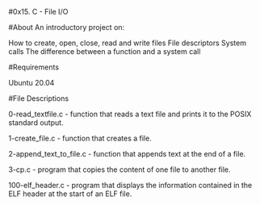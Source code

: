  #0x15. C - File I/O

 #About
An introductory project on:

 How to create, open, close, read and write files
 File descriptors
 System calls
 The difference between a function and a system call

 #Requirements

Ubuntu 20.04

 #File Descriptions

  0-read_textfile.c - function that reads a text file and prints it to the POSIX standard output.

  1-create_file.c - function that creates a file.

  2-append_text_to_file.c - function that appends text at the end of a file.

  3-cp.c - program that copies the content of one file to another file.

  100-elf_header.c - program that displays the information contained in the ELF header at the start of an ELF file.
